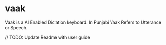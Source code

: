 # vaak
Vaak is a AI Enabled Dictation keyboard. In Punjabi Vaak Refers to Utterance or Speech.

// TODO: Update Readme with user guide